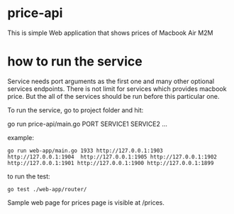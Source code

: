 # price-api

This is simple Web application that shows prices of Macbook Air M2M

# how to run the service

Service needs port arguments as the first one and many other optional services endpoints. There is not limit for
services which provides macbook price. But the all of the services should be run before this particular one.

To run the service, go to project folder and hit:

go run price-api/main.go PORT SERVICE1 SERVICE2 ...

example:

```
go run web-app/main.go 1933 http://127.0.0.1:1903 http://127.0.0.1:1904  http://127.0.0.1:1905 http://127.0.0.1:1902 http://127.0.0.1:1901 http://127.0.0.1:1900 http://127.0.0.1:1899
```

to run the test:

```
go test ./web-app/router/
```

Sample web page for prices page is visible at /prices.

